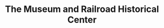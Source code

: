 ---
layout: repo
title: "The Museum and Railroad Historical Center"
id: 2090
permalink: repos/2090/
---